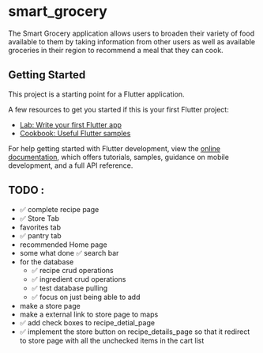 # smart_grocery

The Smart Grocery application allows users to broaden their variety of food available to them by taking information from other users as well as available groceries in their region to recommend a meal that they can cook.

## Getting Started

This project is a starting point for a Flutter application.

A few resources to get you started if this is your first Flutter project:

- [Lab: Write your first Flutter app](https://docs.flutter.dev/get-started/codelab)
- [Cookbook: Useful Flutter samples](https://docs.flutter.dev/cookbook)

For help getting started with Flutter development, view the
[online documentation](https://docs.flutter.dev/), which offers tutorials,
samples, guidance on mobile development, and a full API reference.


## TODO : 

- ✅ complete recipe page
- ✅ Store Tab 
- favorites tab
- ✅ pantry tab
- recommended Home page 
- some what done ✅ search bar
- for the database
  - ✅ recipe crud operations
  - ✅ ingredient crud operations
  - ✅ test database pulling
  - ✅ focus on just being able to add
- make a store page
- make a external link to store page to maps
- ✅ add check boxes to recipe_detial_page
- ✅ implement the store button on recipe_details_page so that it redirect
  to store page with all the unchecked items in the cart list

